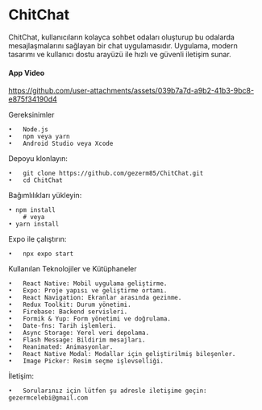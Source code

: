 # ChitChat
ChitChat, kullanıcıların kolayca sohbet odaları oluşturup bu odalarda mesajlaşmalarını sağlayan bir chat uygulamasıdır. Uygulama, modern tasarımı ve kullanıcı dostu arayüzü ile hızlı ve güvenli iletişim sunar.



#### App Video

https://github.com/user-attachments/assets/039b7a7d-a9b2-41b3-9bc8-e875f34190d4


Gereksinimler

	•	Node.js
	•	npm veya yarn
	•	Android Studio veya Xcode



Depoyu klonlayın:

	•	git clone https://github.com/gezerm85/ChitChat.git
	•	cd ChitChat


 
 Bağımlılıkları yükleyin:

	• npm install
   	    # veya
	• yarn install



 
Expo ile çalıştırın:
  
 	•	npx expo start





Kullanılan Teknolojiler ve Kütüphaneler

	•	React Native: Mobil uygulama geliştirme.
	•	Expo: Proje yapısı ve geliştirme ortamı.
	•	React Navigation: Ekranlar arasında gezinme.
	•	Redux Toolkit: Durum yönetimi.
	•	Firebase: Backend servisleri.
	•	Formik & Yup: Form yönetimi ve doğrulama.
	•	Date-fns: Tarih işlemleri.
	•	Async Storage: Yerel veri depolama.
	•	Flash Message: Bildirim mesajları.
	•	Reanimated: Animasyonlar.
	•	React Native Modal: Modallar için geliştirilmiş bileşenler.
	•	Image Picker: Resim seçme işlevselliği.


  İletişim:
  
 	•	Sorularınız için lütfen şu adresle iletişime geçin: gezermcelebi@gmail.com
 
    




